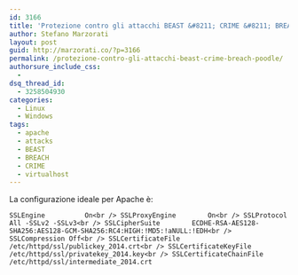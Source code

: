 ```yaml
---
id: 3166
title: 'Protezione contro gli attacchi BEAST &#8211; CRIME &#8211; BREACH &#8211; POODLE'
author: Stefano Marzorati
layout: post
guid: http://marzorati.co/?p=3166
permalink: /protezione-contro-gli-attacchi-beast-crime-breach-poodle/
authorsure_include_css:
  - 
dsq_thread_id:
  - 3258504930
categories:
  - Linux
  - Windows
tags:
  - apache
  - attacks
  - BEAST
  - BREACH
  - CRIME
  - virtualhost
---
```

La configurazione ideale per Apache è:

`SSLEngine			On<br />
  SSLProxyEngine		On<br />
  SSLProtocol			All -SSLv2 -SSLv3<br />
  SSLCipherSuite		ECDHE-RSA-AES128-SHA256:AES128-GCM-SHA256:RC4:HIGH:!MD5:!aNULL:!EDH<br />
  SSLCompression Off<br />
  SSLCertificateFile 	/etc/httpd/ssl/publickey_2014.crt<br />
  SSLCertificateKeyFile 	/etc/httpd/ssl/privatekey_2014.key<br />
  SSLCertificateChainFile	/etc/httpd/ssl/intermediate_2014.crt`